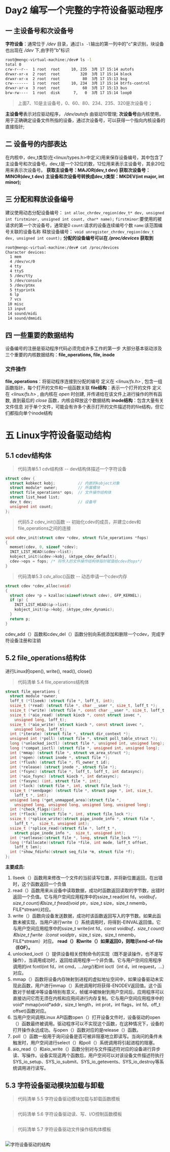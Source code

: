 # Day2 编写一个完整的字符设备驱动程序

## 一 主设备号和次设备号

**字符设备**：通常位于 _/dev_ 目录，通过`ls -l`输出的第一列中的"c"来识别，块设备也出现在 _/dev_ 下,由字符"b"标识
``` bash
root@mengc-virtual-machine:/dev# ls -l
total 0
crw-r--r--  1 root  root     10, 235  3月 17 15:14 autofs
drwxr-xr-x  2 root  root         320  3月 17 15:14 block
drwxr-xr-x  2 root  root          80  3月 17 15:13 bsg
crw-------  1 root  root     10, 234  3月 17 15:14 btrfs-control
drwxr-xr-x  3 root  root          60  3月 17 15:13 bus
brw-rw----  1 root  disk      7,   0  3月 17 15:14 loop0
```
>上面7、10是主设备号，0、60、80、234、235、320是次设备号；

**主设备号**表示对应驱动程序， _/dev/autofs_ 由驱动10管理;
**次设备号**由内核使用，用于正确确定设备文件所指的设备，通过次设备号，可以获得一个指向内核设备的直接指针;
## 二 设备号的内部表达
在内核中，dev_t类型(在<linux/types.h>中定义)用来保存设备编号，其中包含了主设备号和次设备号。dev_t是一个32位的数，12位用来表示主设备号，其余20位用来表示次设备号。
**获取主设备号：MAJOR(dev_t dev)**
**获取次设备号：MINOR(dev_t dev)**
**主设备和次设备号转换成dev_t类型：MKDEV(int major, int minor);**

## 三 分配和释放设备编号
建议使用动态分配设备编号：
`int alloc_chrdev_region(dev_t* dev, unsigned int firstminor, unsigned int count, char* name);`
`firstminor`:要使用的被请求的第一个次设备号，通常是0
`count`:请求的设备连续编号个数
`name`:该范围编号关联的设备名称
释放设备编号：
`void unregister_chrdev_region(dev_t dev, unsigned int count);`
**分配的设备编号可以在 _/proc/devices_ 获取到**
``` bash
root@mengc-virtual-machine:/dev# cat /proc/devices 
Character devices:
  1 mem
  4 /dev/vc/0
  4 tty
  4 ttyS
  5 /dev/tty
  5 /dev/console
  5 /dev/ptmx
  5 ttyprintk
  6 lp
  7 vcs
 10 misc
 13 input
 14 sound/midi
 14 sound/dmmidi
```
## 四 一些重要的数据结构
设备编号的注册是驱动程序代码必须完成许多工作的第一步
大部分基本驱动涉及三个重要的内核数据结构：**file_operations, file, inode**
### 文件操作
**file_operations**：将驱动程序连接到分配的编号
定义在 _<linux/fs.h>_ , 包含一组函数指针，每个打开的文件和一组函数关联
**file结构**：表示一个打开的文件
定义在 _<linux/fs.h>_ , 由内核在 _open_ 时创建, 并传递给在该文件上进行操作的所有函数, 直到最后的 _close_ 函数，内核会释放这个数据结构
**inode结构**：包含大量有关文件信息
对于单个文件，可能会有许多个表示打开的文件描述符的file结构，但它们都指向单个inode结构

# 五 Linux字符设备驱动结构
## 5.1 cdev结构体
> 代码清单5.1 cdv结构体 -- dev结构体描述一个字符设备
``` c {.line-numbers}
struct cdev {
  struct kobkect kobj;          // 内嵌的kobject对象
  struct module* owner;         // 所属模块
  struct file_operations* ops;  // 文件操作结构体
  struct list_head list;
  dev_t dev;                    // 设备号
  unsigned int count;
};
```

> 代码5.2 cdev_init()函数 -- 初始化cdev的成员，并建立cdev和file_operations之间的连接
``` c {.line-numbers}
void cdev_init(struct cdev *cdev, struct file_operations *fops)
{
  memset(cdev, 0, sizeof *cdev);
  INIT_LIST_HEAD(&cdev->list);
  kobject_init(&cdev->kobj, &ktype_cdev_default);
  cdev->ops = fops; /* 将传入的文件操作结构体指针赋值给cdev的ops*/
}
```

> 代码清单5.3 cdv_alloc()函数 -- 动态申请一个cdev内存
``` c {.line-numbers}
struct cdev *cdev_alloc(void)
{
  struct cdev *p = kzalloc(sizeof(struct cdev), GFP_KERNEL);
  if (p) {
    INIT_LIST_HEAD(&p->list);
    kobject_init(&p->kobj, &ktype_cdev_dynamic);
  }
  return p;
}
```
cdev_add（）函数和cdev_del（）函数分别向系统添加和删除一个cdev，完成字符设备注册和注销

## 5.2 file_operations结构体
进行Linux的open(), write(), read(), close()
> 代码清单 5.4 file_operations结构体
```c {.line-numbers}
struct file_operations {
  struct module *owner;
  loff_t (*llseek) (struct file *, loff_t, int);
  ssize_t (*read) (struct file *, char __user *, size_t, loff_t *);
  ssize_t (*write) (struct file *, const char __user *, size_t, loff_t *);
  ssize_t (*aio_read) (struct kiocb *, const struct iovec *,
    unsigned long, loff_t);
  ssize_t (*aio_write) (struct kiocb *, const struct iovec *,
    unsigned long, loff_t);
  int (*iterate) (struct file *, struct dir_context *);
  unsigned int (*poll) (struct file *, struct poll_table_struct *);
  long (*unlocked_ioctl) (struct file *, unsigned int, unsigned long);
  long (*compat_ioctl) (struct file *, unsigned int, unsigned long);
  int (*mmap) (struct file *, struct vm_area_struct *);
  int (*open) (struct inode *, struct file *);
  int (*flush) (struct file *, fl_owner_t id);
  int (*release) (struct inode *, struct file *);
  int (*fsync) (struct file *, loff_t, loff_t, int datasync);
  int (*aio_fsync) (struct kiocb *, int datasync);
  int (*fasync) (int, struct file *, int);
  int (*lock) (struct file *, int, struct file_lock *);
  ssize_t (*sendpage) (struct file *, struct page *, int, size_t,
    loff_t *, int);
  unsigned long (*get_unmapped_area)(struct file *,
    unsigned long, unsigned long, unsigned long, unsigned long);
  int (*check_flags)(int);
  int (*flock) (struct file *, int, struct file_lock *);
  ssize_t (*splice_write)(struct pipe_inode_info *, struct file *,
    loff_t *,  size_t, unsigned int);
  ssize_t (*splice_read)(struct file *, loff_t *,
    struct pipe_inode_info *,  size_t, unsigned int);
  int (*setlease)(struct file *, long, struct file_lock **);
  long (*fallocate)(struct file *file, int mode, loff_t offset,
    loff_t len);
  int (*show_fdinfo)(struct seq_file *m, struct file *f);
};
```

**主要成员:**
1. llseek（）函数用来修改一个文件的当前读写位置，并将新位置返回，在出错时，这个函数返回一个负值
2. read（）函数用来从设备中读取数据，成功时函数返回读取的字节数，出错时返回一个负值。它与用户空间应用程序中的ssize_t read(int fd，void*buf，size_t count)和size_t fread(void* ptr，size_t size，size_t nmemb，FILE*stream)对应。
3. write（）函数向设备发送数据，成功时该函数返回写入的字节数。如果此函数未被实现，当用户进行write（）系统调用时，将得到-EINVAL返回值。它与用户空间应用程序中的ssize_t write(int fd，const void*buf，size_t count)和size_t fwrite（const void*ptr，size_t size，size_t nmemb，FILE*stream）对应。
**read（）和write（）如果返回0，则暗示end-of-file（EOF）。**
4. unlocked_ioctl（）提供设备相关控制命令的实现（既不是读操作，也不是写操作），当调用成功时，返回给调用程序一个非负值。它与用户空间应用程序调用的int fcntl(int fd，int cmd，.../*arg*/)和int ioctl（int d，int request，...）对应。
5. mmap（）函数将设备内存映射到进程的虚拟地址空间中，如果设备驱动未实现此函数，用户进行mmap（）系统调用时将获得-ENODEV返回值。这个函数对于帧缓冲等设备特别有意义，帧缓冲被映射到用户空间后，应用程序可以直接访问它而无须在内核和应用间进行内存复制。它与用户空间应用程序中的void* mmap(void*addr，size_t length，int prot，int flags，int fd，off_t offset)函数对应。
6. 当用户空间调用Linux API函数open（）打开设备文件时，设备驱动的open（）函数最终被调用。驱动程序可以不实现这个函数，在这种情况下，设备的打开操作永远成功。与open（）函数对应的是release（）函数。
7. poll（）函数一般用于询问设备是否可被非阻塞地立即读写。当询问的条件未触发时，用户空间进行select（）和poll（）系统调用将引起进程的阻塞。
8. aio_read（）和aio_write（）函数分别对与文件描述符对应的设备进行异步读、写操作。设备实现这两个函数后，用户空间可以对该设备文件描述符执行SYS_io_setup、SYS_io_submit、SYS_io_getevents、SYS_io_destroy等系统调用进行读写。

## 5.3 字符设备驱动模块加载与卸载
> 代码清单 5.5 字符设备驱动模块加载与卸载函数模板
``` c

```

> 代码清单 5.6 字符设备驱动读、写、I/O控制函数模板
``` c

```

> 代码清单 5.7 字符设备驱动文件操作结构体模板
``` c

```

![字符设备驱动的结构](https://github.com/mengchang71/LiunxDrvLearn/blob/main/images/img_Day2/%E5%AD%97%E7%AC%A6%E8%AE%BE%E5%A4%87%E9%A9%B1%E5%8A%A8%E7%9A%84%E7%BB%93%E6%9E%84.png)